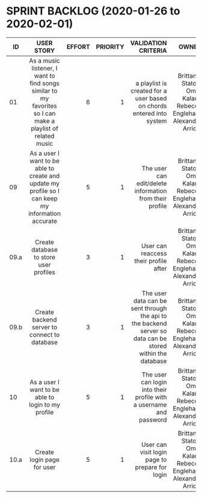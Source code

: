# SPRINT BACKLOG (2020-01-26 to 2020-02-01)

| ID            | USER STORY            | EFFORT  | PRIORITY | VALIDATION CRITERIA | OWNER|
| ------------- |:---------------------:| -------:|---------:|--------------------:|------:|
| 01     | As a music listener, I want to find songs similar to my favorites so I can make a playlist of related music | 6   |     1     | a playlist is created for a user based on chords entered into system | Brittanie Staton, Omar Kalam, Rebecca Englehart, Alexandra Arriola|
| 09 | As a user I want to be able to create and update my profile so I can keep my information accurate | 5 | 1 | The user can edit/delete information from their profile |  Brittanie Staton, Omar Kalam, Rebecca Englehart, Alexandra Arriola |
| 09.a | Create database to store user profiles | 3 | 1 | User can reaccess their profile after | Brittanie Staton, Omar Kalam, Rebecca Englehart, Alexandra Arriola |
| 09.b | Create backend server to connect to database | 3 | 1 | The user data can be sent through the api to the backend server so data can be stored within the database | Brittanie Staton, Omar Kalam, Rebecca Englehart, Alexandra Arriola |
| 10 | As a user I want to be able to login to my profile | 5 | 1 | The user can login into their profile with a username and password |  Brittanie Staton, Omar Kalam, Rebecca Englehart, Alexandra Arriola |
| 10.a| Create login page for user | 5 | 1 | User can visit login page to prepare for login | Brittanie Staton, Omar Kalam, Rebecca Englehart, Alexandra Arriola |



